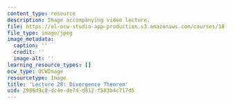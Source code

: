 ```yaml
---
content_type: resource
description: Image accompanying video lecture.
file: https://ol-ocw-studio-app-production.s3.amazonaws.com/courses/18-02-multivariable-calculus-fall-2007/2986d9c8dc4ede74d812f583b4c717d5_28.jpg
file_type: image/jpeg
image_metadata:
  caption: ''
  credit: ''
  image-alt: ''
learning_resource_types: []
ocw_type: OCWImage
resourcetype: Image
title: 'Lecture 28: Divergence Theorem'
uid: 2986d9c8-dc4e-de74-d812-f583b4c717d5
---
```

